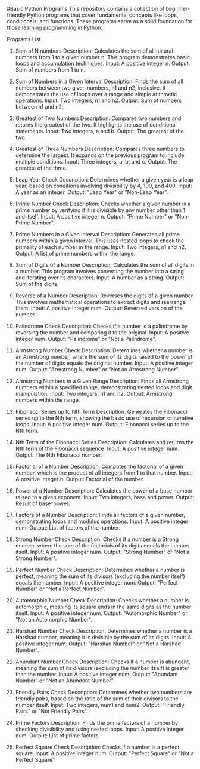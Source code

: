 #Basic Python Programs
This repository contains a collection of beginner-friendly Python programs that cover fundamental concepts like loops, conditionals, and functions. These programs serve as a solid foundation for those learning programming in Python.

Programs List
1. Sum of N numbers
Description: Calculates the sum of all natural numbers from 1 to a given number n. This program demonstrates basic loops and accumulation techniques.
Input: A positive integer n.
Output: Sum of numbers from 1 to n.

2. Sum of Numbers in a Given Interval
Description: Finds the sum of all numbers between two given numbers, n1 and n2, inclusive. It demonstrates the use of loops over a range and simple arithmetic operations.
Input: Two integers, n1 and n2.
Output: Sum of numbers between n1 and n2.

3. Greatest of Two Numbers
Description: Compares two numbers and returns the greatest of the two. It highlights the use of conditional statements.
Input: Two integers, a and b.
Output: The greatest of the two.

4. Greatest of Three Numbers
Description: Compares three numbers to determine the largest. It expands on the previous program to include multiple conditions.
Input: Three integers, a, b, and c.
Output: The greatest of the three.

5. Leap Year Check
Description: Determines whether a given year is a leap year, based on conditions involving divisibility by 4, 100, and 400.
Input: A year as an integer.
Output: "Leap Year" or "Non-Leap Year".

6. Prime Number Check
Description: Checks whether a given number is a prime number by verifying if it is divisible by any number other than 1 and itself.
Input: A positive integer n.
Output: "Prime Number" or "Non-Prime Number".

7. Prime Numbers in a Given Interval
Description: Generates all prime numbers within a given interval. This uses nested loops to check the primality of each number in the range.
Input: Two integers, n1 and n2.
Output: A list of prime numbers within the range.

8. Sum of Digits of a Number
Description: Calculates the sum of all digits in a number. This program involves converting the number into a string and iterating over its characters.
Input: A number as a string.
Output: Sum of the digits.

9. Reverse of a Number
Description: Reverses the digits of a given number. This involves mathematical operations to extract digits and rearrange them.
Input: A positive integer num.
Output: Reversed version of the number.

10. Palindrome Check
Description: Checks if a number is a palindrome by reversing the number and comparing it to the original.
Input: A positive integer num.
Output: "Palindrome" or "Not a Palindrome".

11. Armstrong Number Check
Description: Determines whether a number is an Armstrong number, where the sum of its digits raised to the power of the number of digits equals the original number.
Input: A positive integer num.
Output: "Armstrong Number" or "Not an Armstrong Number".

12. Armstrong Numbers in a Given Range
Description: Finds all Armstrong numbers within a specified range, demonstrating nested loops and digit manipulation.
Input: Two integers, n1 and n2.
Output: Armstrong numbers within the range.

13. Fibonacci Series up to Nth Term
Description: Generates the Fibonacci series up to the Nth term, showing the basic use of recursion or iterative loops.
Input: A positive integer num.
Output: Fibonacci series up to the Nth term.

14. Nth Term of the Fibonacci Series
Description: Calculates and returns the Nth term of the Fibonacci sequence.
Input: A positive integer num.
Output: The Nth Fibonacci number.

15. Factorial of a Number
Description: Computes the factorial of a given number, which is the product of all integers from 1 to that number.
Input: A positive integer n.
Output: Factorial of the number.

16. Power of a Number
Description: Calculates the power of a base number raised to a given exponent.
Input: Two integers, base and power.
Output: Result of base^power.

17. Factors of a Number
Description: Finds all factors of a given number, demonstrating loops and modulus operations.
Input: A positive integer num.
Output: List of factors of the number.

18. Strong Number Check
Description: Checks if a number is a Strong number, where the sum of the factorials of its digits equals the number itself.
Input: A positive integer num.
Output: "Strong Number" or "Not a Strong Number".

19. Perfect Number Check
Description: Determines whether a number is perfect, meaning the sum of its divisors (excluding the number itself) equals the number.
Input: A positive integer num.
Output: "Perfect Number" or "Not a Perfect Number".

20. Automorphic Number Check
Description: Checks whether a number is automorphic, meaning its square ends in the same digits as the number itself.
Input: A positive integer num.
Output: "Automorphic Number" or "Not an Automorphic Number".

21. Harshad Number Check
Description: Determines whether a number is a Harshad number, meaning it is divisible by the sum of its digits.
Input: A positive integer num.
Output: "Harshad Number" or "Not a Harshad Number".

22. Abundant Number Check
Description: Checks if a number is abundant, meaning the sum of its divisors (excluding the number itself) is greater than the number.
Input: A positive integer num.
Output: "Abundant Number" or "Not an Abundant Number".

23. Friendly Pairs Check
Description: Determines whether two numbers are friendly pairs, based on the ratio of the sum of their divisors to the number itself.
Input: Two integers, num1 and num2.
Output: "Friendly Pairs" or "Not Friendly Pairs".

24. Prime Factors
Description: Finds the prime factors of a number by checking divisibility and using nested loops.
Input: A positive integer num.
Output: List of prime factors.

25. Perfect Square Check
Description: Checks if a number is a perfect square.
Input: A positive integer num.
Output: "Perfect Square" or "Not a Perfect Square".
